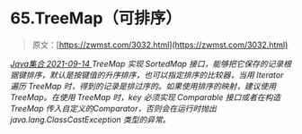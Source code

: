 <!--yml
category: 未分类
date: 0001-01-01 00:00:00
--->

# 65.TreeMap（可排序）

> 原文：[https://zwmst.com/3032.html](https://zwmst.com/3032.html)

   [ *Java集合* ](https://zwmst.com/java%e9%9b%86%e5%90%88)*[ <time datetime="2021-09-15T00:21:35+08:00"> 2021-09-14 </time> ](https://zwmst.com/3032.html)  TreeMap 实现 SortedMap 接口，能够把它保存的记录根据键排序，默认是按键值的升序排序，也可以指定排序的比较器，当用 Iterator 遍历 TreeMap 时，得到的记录是排过序的。如果使用排序的映射，建议使用 TreeMap。在使用 TreeMap 时，key 必须实现 Comparable 接口或者在构造 TreeMap 传入自定义的Comparator，否则会在运行时抛出java.lang.ClassCastException 类型的异常。*